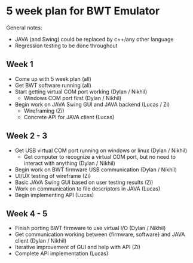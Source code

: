 5 week plan for BWT Emulator
============================

General notes:
* JAVA (and Swing) could be replaced by c++/any other language
* Regression testing to be done throughout

Week 1
----------------------------
* Come up with 5 week plan (all)
* Get BWT software running (all)
* Start getting virtual COM port working (Dylan / Nikhil)
  * Windows COM port first (Dylan / Nikhil)
* Begin work on JAVA Swing GUI and JAVA backend (Lucas / Zi)
  * Wireframing (Zi)
  * Concrete API for JAVA client (Lucas)

Week 2 - 3
----------------------------
* Get USB virtual COM port running on windows or linux (Dylan / Nikhil)
  * Get computer to recognize a virtual COM port, but no need to interact with
    anything (Dylan / Nikhil)
* Begin work on BWT firmware USB communication (Dylan / Nikhil)
* UI/UX testing of wireframe (Zi)
* Basic JAVA Swing GUI based on user testing results (Zi)
* Work on communication to file descriptors in JAVA (Lucas)
* Begin implementing API (Lucas)

Week 4 - 5
----------------------------
* Finish porting BWT firmware to use virtual I/O (Dylan / Nikhil)
* Get communication working between {firmware, software} and JAVA client
  (Dylan / Nikhil)
* Iterative improvement of GUI and help with API (Zi)
* Complete API implementation (Lucas)
